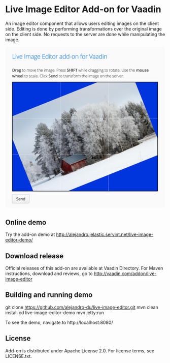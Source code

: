 # Live Image Editor Add-on for Vaadin

An image editor component that allows users editing images on the client side. Editing is done by performing
transformations over the original image on the client side. No requests to the server are done while manipulating
the image.

![Alt text](/screenshot-01.png?raw=true "Screenshot")

## Online demo

Try the add-on demo at http://alejandro.jelastic.servint.net/live-image-editor-demo/

## Download release

Official releases of this add-on are available at Vaadin Directory. For Maven instructions, download and reviews, go to http://vaadin.com/addon/live-image-editor

## Building and running demo

git clone https://github.com/alejandro-du/live-image-editor.git
mvn clean install
cd live-image-editor-demo
mvn jetty:run

To see the demo, navigate to http://localhost:8080/

## License

Add-on is distributed under Apache License 2.0. For license terms, see LICENSE.txt.